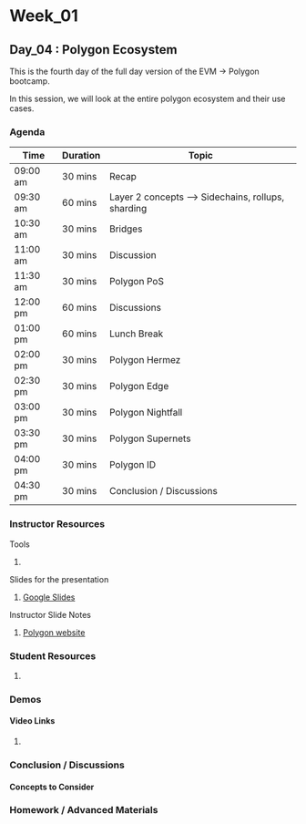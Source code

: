 # Week_01
## Day_04 : Polygon Ecosystem

This is the fourth day of the full day version of the EVM → Polygon bootcamp.

In this session, we will look at the entire polygon ecosystem and their use cases.
### Agenda

| Time | Duration | Topic |
| --- | --- | --- |
| 09:00 am | 30 mins | Recap | 
| 09:30 am | 60 mins | Layer 2 concepts --> Sidechains, rollups, sharding| 
| 10:30 am | 30 mins | Bridges |
| 11:00 am | 30 mins | Discussion |
| 11:30 am | 30 mins | Polygon PoS |
| 12:00 pm | 60 mins | Discussions  |
| 01:00 pm | 60 mins | Lunch Break |
| 02:00 pm | 30 mins | Polygon Hermez |
| 02:30 pm | 30 mins | Polygon Edge |
| 03:00 pm | 30 mins | Polygon Nightfall |
| 03:30 pm | 30 mins | Polygon Supernets |
| 04:00 pm | 30 mins | Polygon ID |
| 04:30 pm | 30 mins | Conclusion / Discussions |

### Instructor Resources

Tools

1. 


Slides for the presentation
1. [Google Slides](https://docs.google.com/presentation/d/1vRTuHSOtyrz7TtKvGFMU8WgL97kMufCsuZak7xFREDw/edit?usp=sharing)

Instructor Slide Notes
1. [Polygon website](https://polygon.technology/)


### Student Resources

1. []()

### Demos

#### Video Links

1. []()


### Conclusion / Discussions


#### Concepts to Consider


### Homework / Advanced Materials

